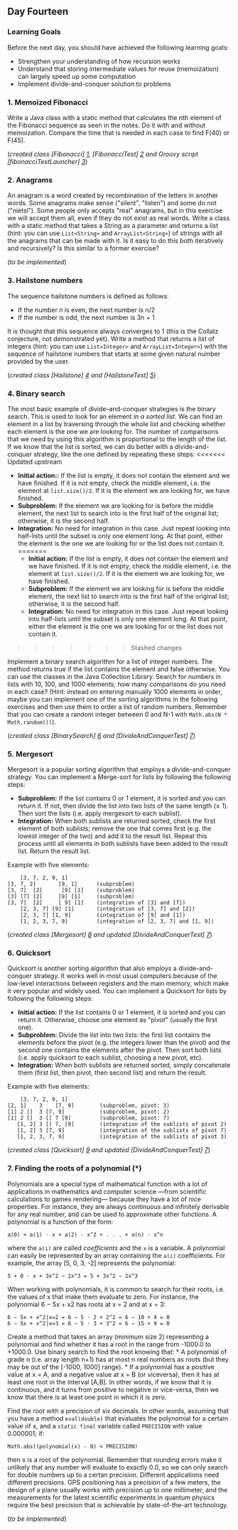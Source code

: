 ## Day Fourteen

### Learning Goals

Before the next day, you should have achieved the following learning goals:
  * Strengthen your understanding of how recursion works
  * Understand that storing intermediate values for reuse (memoization) can largely speed up some computation
  * Implement divide-and-conquer solution to problems

### 1. Memoized Fibonacci

Write a Java class with a static method that calculates the nth element of the Fibonacci sequence as seen in
the notes. Do it with and without memoization. Compare the time that is needed in each case to find F(40) or F(45).

(*created class [Fibonacci] [1], [FibonacciTest] [2] and Groovy script [fibonacciTestLauncher] [3]*)

### 2. Anagrams

An anagram is a word created by recombination of the letters in another words. Some anagrams make sense ("silent", 
"listen") and some do not ("nietsl"). Some people only accepts "real" anagrams, but in this exercise we will accept 
them all, even if they do not exist as real words.
    Write a class with a static method that takes a String as a parameter and returns a list (hint: you can use
`List<String>` and `ArrayList<String>`) of strings with all the anagrams that can be made with it.
Is it easy to do this both iteratively and recursively? Is this similar to a former exercise?

(*to be implemented*)

### 3. Hailstone numbers

The sequence hailstone numbers is defined as follows:
  * If the number *n* is even, the next number is n/2
  * If the number is odd, the next number is 3n + 1
 
It is thought that this sequence always converges to 1 (this is the Collatz conjecture, not demonstrated yet).
Write a method that returns a list of integers (hint: you can use `List<Integer>` and `ArrayList<Integer>`)
with the sequence of hailstone numbers that starts at some given natural number provided by the user.

(*created class [Hailstone] [4] and [HailstoneTest] [5]*)

### 4. Binary search

The most basic example of divide-and-conquer strategies is the binary search. This is used to look for an element
*in a sorted list*.
  We can find an element in a list by traversing through the whole list and checking whether each element is the
one we are looking for. The number of comparisons that we need by using this algorithm is proportional to the
length of the list. If we know that the list is sorted, we can do better with a divide-and-conquer strategy, like the
one defined by repeating these steps:
<<<<<<< Updated upstream
  * **Initial action::** If the list is empty, it does not contain the element and we have finished. If it is not empty, check the middle element, i.e. the element at `list.size()/2`. If it is the element we are looking for, we have finished.
  * **Subproblem:** If the element we are looking for is before the middle element, the next list to search into is the first half of the original list; otherwise, it is the second half.
  * **Integration:** No need for integration in this case. Just repeat looking into half-lists until the subset is only one element long. At that point, either the element is the one we are looking for or the list does not contain it.
=======
    * **Initial action:** If the list is empty, it does not contain the element and we have finished.
    If it is not empty, check the middle element, i.e. the element at `list.size()/2`. If it is the element we are looking for, we have finished.
    * **Subproblem:** If the element we are looking for is before the middle element, the next list to search into is the first half of the original list; otherwise, it is the second half.
    * **Integration:** No need for integration in this case. Just repeat looking into half-lists until the subset 
    is only one element long. At that point, either the element is the one we are looking for or the list does not contain it.
>>>>>>> Stashed changes

Implement a binary search algorithm for a list of integer numbers. The method returns true if the list contains
the element and false otherwise.
   You can use the classes in the Java Collection Library. Search for numbers in lists with 10, 100, and 1000
elements; how many comparisons do you need in each case? (Hint: instead on entering manually 1000 elements
in order, maybe you can implement one of the sorting algorithms in the following exercises and then use them
to order a list of random numbers. Remember that you can create a random integer between 0 and N-1 with
`Math.abs(N * Math.random())`).

(*created class [BinarySearch] [6] and [DivideAndConquerTest] [7]*)

### 5. Mergesort

Mergesort is a popular sorting algorithm that employs a divide-and-conquer strategy. You can implement a Merge-sort 
for lists by following the following steps:
  * **Subproblem:** If the list contains 0 or 1 element, it is sorted and you can return it. If not, then divide the list into two lists of the same length (± 1). Then sort the lists (i.e. apply mergesort to each sublist).
  * **Integration:** When both sublists are returned sorted, check the first element of both sublists; remove the one that comes first (e.g. the lowest integer of the two) and add it to the result list. Repeat this process until all elements in both sublists have been added to the result list. Return the result list.

Example with five elements:

```
    [3, 7, 2, 9, 1]
[3, 7, 2]       [9, 1]      (subproblem)
[3, 7]  [2]      [9] [1]    (subproblem)
[3] [7] [2]     [9] [1]     (subproblem)
[3, 7]  [2]     [ 9] [1]    (integration of [3] and [7])
    [2, 3, 7] [9] [1]       (integration of [3, 7] and [2])
    [2, 3, 7] [1, 9]        (integration of [9] and [1])
    [1, 2, 3, 7, 9]         (integration of [2, 3, 7] and [1, 9])
```

(*created class [Mergesort] [8] and updated [DivideAndConquerTest] [7]*)

### 6. Quicksort

Quicksort is another sorting algorithm that also employs a divide-and-conquer strategy. It works well in most usual
computers because of the low-level interactions between registers and the main memory, which make it very popular
and widely used. You can implement a Quicksort for lists by following the following steps:
  * **Initial action:** If the list contains 0 or 1 element, it is sorted and you can return it. Otherwise, choose one element as "pivot" (usually the first one).
  * **Subproblem:** Divide the list into two lists: the first list contains the elements before the pivot (e.g. the integers lower than the pivot) and the second one contains the elements after the pivot. Then sort both lists (i.e. apply quicksort to each sublist, choosing a new pivot, etc).
  * **Integration:** When both sublists are returned sorted, simply concatenate them (first list, then pivot, then second list) and return the result.

Example with five elements:

```
    [3, 7, 2, 9, 1]
[2, 1]    3    [7, 9]        (subproblem, pivot: 3)
[1] 2 []  3 [7, 9]           (subproblem, pivot: 2)
[1] 2 []  3 [] 7 [9]         (subproblem, pivot: 7)
   [1, 2] 3 [] 7, [9]        (integration of the sublists of pivot 2)
   [1, 2] 3 [7, 9]           (integration of the sublists of pivot 7)
   [1, 2, 3, 7, 9]           (integration of the sublists of pivot 3)
```

(*created class [Quicksort] [9] and updated [DivideAndConquerTest] [7]*)

### 7. Finding the roots of a polynomial (*)

Polynomials are a special type of mathematical function with a lot of applications in mathematics and computer
science —from scientific calculations to games rendering— because they have a lot of nice properties. For instance,
they are always continuous and infinitely derivable for any real number, and can be used to approximate other
functions. A polynomial is a function of the form:
```
a(0) + a(1) · x + a(2) · x^2 + . . . + a(n) · x^n
```
where the `a(i)` are called *coefficients* and the `x` is a variable. A polynomial can easily be represented by an array
containing the `a(i)` coefficients. For example, the array [5, 0, 3, -2] represents the polynomial:
```
5 + 0 · x + 3x^2 − 2x^3 = 5 + 3x^2 − 2x^3
```
When working with polynomials, it is common to search for their roots, i.e. the values of x that make them evaluate 
to zero. For instance, the polynomial 6 − 5x + x2 has roots at x = 2 and at x = 3:
```
6 − 5x + x^2|x=2 = 6 − 5 · 2 + 2^2 = 6 − 10 + 4 = 0
6 − 5x + x^2|x=3 = 6 − 5 · 3 + 3^2 = 6 − 15 + 9 = 0
```
Create a method that takes an array (minimum size 2) representing a polynomial and find whether it has a root
in the range from -1000.0 to +1000.0. Use binary search to find the root knowing that:
    * A polynomial of grade n (i.e. array length n+1) has at most n real numbers as roots (but they may be out of
      the [-1000, 1000] range).
    * If a polynomial has a positive value at x = A, and a negative value at x = B (or viceversa), then it has at
      least one root in the interval [A,B]. In other words, if we know that it is continuous, and it turns from 
      positive to negative or vice-versa, then we know that there is at least one point in which it is zero.

Find the root with a precision of six decimals. In other words, assuming that you have a method `eval(double)`
that evaluates the polynomial for a certain value of x, and a `static final` variable called `PRECISION` with value
0.000001; if:
```
Math.abs((polynomial(x) - 0) < PRECISION)
```
then x is a root of the polynomial. Remember that rounding errors make it unlikely that any number will evaluate to 
exactly 0.0, so we can only search for double numbers up to a certan precision.
    Different applications need different precisions. GPS positioning has a precision of a few meters, the design of a
plane usually works with precision up to one millimeter, and the measurements for the latest scientific experiments
in quantum physics require the best precision that is achievable by state-of-the-art technology.

(*to be implemented*)

[1]: https://github.com/BBK-PiJ-2014-21/Lab-Exercises/blob/master/day14/src/memoizedFibonacci/Fibonacci.java
[2]: https://github.com/BBK-PiJ-2014-21/Lab-Exercises/blob/master/day14/src/memoizedFibonacci/FibonacciTest.java
[3]: https://github.com/BBK-PiJ-2014-21/Lab-Exercises/blob/master/day14/src/memoizedFibonacci/fibonacciTestLauncher.groovy
[4]: https://github.com/BBK-PiJ-2014-21/Lab-Exercises/blob/master/day14/src/hailstoneNumbers/Hailstone.java
[5]: https://github.com/BBK-PiJ-2014-21/Lab-Exercises/blob/master/day14/src/hailstoneNumbers/HailstoneTest.java
[6]: https://github.com/BBK-PiJ-2014-21/Lab-Exercises/blob/master/day14/src/divideAndConquer/BinarySearch.java
[7]: https://github.com/BBK-PiJ-2014-21/Lab-Exercises/blob/master/day14/src/divideAndConquer/DivideAndConquerTest.java
[8]: https://github.com/BBK-PiJ-2014-21/Lab-Exercises/blob/master/day14/src/divideAndConquer/Mergesort.java
[9]: https://github.com/BBK-PiJ-2014-21/Lab-Exercises/blob/master/day14/src/divideAndConquer/Quicksort.java
